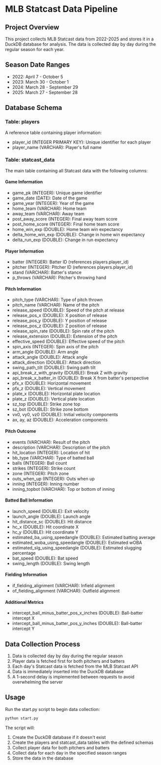 # MLB Statcast Data Pipeline

## Project Overview
This project collects MLB Statcast data from 2022-2025 and stores it in a DuckDB database for analysis. The data is collected day by day during the regular season for each year.

## Season Date Ranges
- 2022: April 7 - October 5
- 2023: March 30 - October 1
- 2024: March 28 - September 29
- 2025: March 27 - September 28

## Database Schema

### Table: players
A reference table containing player information:
- player_id (INTEGER PRIMARY KEY): Unique identifier for each player
- player_name (VARCHAR): Player's full name

### Table: statcast_data
The main table containing all Statcast data with the following columns:

#### Game Information
- game_pk (INTEGER): Unique game identifier
- game_date (DATE): Date of the game
- game_year (INTEGER): Year of the game
- home_team (VARCHAR): Home team
- away_team (VARCHAR): Away team
- post_away_score (INTEGER): Final away team score
- post_home_score (INTEGER): Final home team score
- home_win_exp (DOUBLE): Home team win expectancy
- delta_home_win_exp (DOUBLE): Change in home win expectancy
- delta_run_exp (DOUBLE): Change in run expectancy

#### Player Information
- batter (INTEGER): Batter ID (references players.player_id)
- pitcher (INTEGER): Pitcher ID (references players.player_id)
- stand (VARCHAR): Batter's stance
- p_throws (VARCHAR): Pitcher's throwing hand

#### Pitch Information
- pitch_type (VARCHAR): Type of pitch thrown
- pitch_name (VARCHAR): Name of the pitch
- release_speed (DOUBLE): Speed of the pitch at release
- release_pos_x (DOUBLE): X position of release
- release_pos_y (DOUBLE): Y position of release
- release_pos_z (DOUBLE): Z position of release
- release_spin_rate (DOUBLE): Spin rate of the pitch
- release_extension (DOUBLE): Extension of the pitch
- effective_speed (DOUBLE): Effective speed of the pitch
- spin_axis (INTEGER): Spin axis of the pitch
- arm_angle (DOUBLE): Arm angle
- attack_angle (DOUBLE): Attack angle
- attack_direction (DOUBLE): Attack direction
- swing_path_tilt (DOUBLE): Swing path tilt
- api_break_z_with_gravity (DOUBLE): Break Z with gravity
- api_break_x_batter_in (DOUBLE): Break X from batter's perspective
- pfx_x (DOUBLE): Horizontal movement
- pfx_z (DOUBLE): Vertical movement
- plate_x (DOUBLE): Horizontal plate location
- plate_z (DOUBLE): Vertical plate location
- sz_top (DOUBLE): Strike zone top
- sz_bot (DOUBLE): Strike zone bottom
- vx0, vy0, vz0 (DOUBLE): Initial velocity components
- ax, ay, az (DOUBLE): Acceleration components

#### Pitch Outcome
- events (VARCHAR): Result of the pitch
- description (VARCHAR): Description of the pitch
- hit_location (INTEGER): Location of hit
- bb_type (VARCHAR): Type of batted ball
- balls (INTEGER): Ball count
- strikes (INTEGER): Strike count
- zone (INTEGER): Pitch zone
- outs_when_up (INTEGER): Outs when up
- inning (INTEGER): Inning number
- inning_topbot (VARCHAR): Top or bottom of inning

#### Batted Ball Information
- launch_speed (DOUBLE): Exit velocity
- launch_angle (DOUBLE): Launch angle
- hit_distance_sc (DOUBLE): Hit distance
- hc_x (DOUBLE): Hit coordinate X
- hc_y (DOUBLE): Hit coordinate Y
- estimated_ba_using_speedangle (DOUBLE): Estimated batting average
- estimated_woba_using_speedangle (DOUBLE): Estimated wOBA
- estimated_slg_using_speedangle (DOUBLE): Estimated slugging percentage
- bat_speed (DOUBLE): Bat speed
- swing_length (DOUBLE): Swing length

#### Fielding Information
- if_fielding_alignment (VARCHAR): Infield alignment
- of_fielding_alignment (VARCHAR): Outfield alignment

#### Additional Metrics
- intercept_ball_minus_batter_pos_x_inches (DOUBLE): Ball-batter intercept X
- intercept_ball_minus_batter_pos_y_inches (DOUBLE): Ball-batter intercept Y

## Data Collection Process
1. Data is collected day by day during the regular season
2. Player data is fetched first for both pitchers and batters
3. Each day's Statcast data is fetched from the MLB Statcast API
4. Data is immediately inserted into the DuckDB database
5. A 1-second delay is implemented between requests to avoid overwhelming the server

## Usage
Run the start.py script to begin data collection:
```bash
python start.py
```

The script will:
1. Create the DuckDB database if it doesn't exist
2. Create the players and statcast_data tables with the defined schemas
3. Collect player data for both pitchers and batters
4. Collect data for each day in the specified season ranges
5. Store the data in the database
